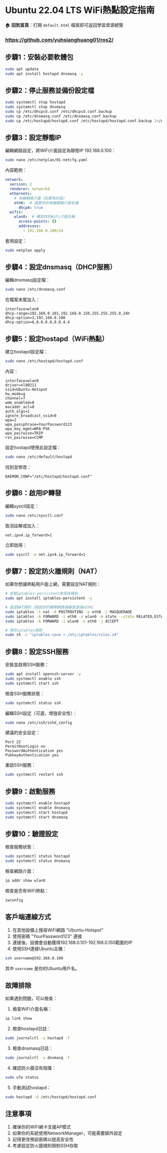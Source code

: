 # Ubuntu 22.04 LTS WiFi熱點設定指南

🏠 **回到首頁**：打開 `default.html` 檔案即可返回學習資源總覽
### https://github.com/yuhsianghuang01/ros2/


## 步驟1：安裝必要軟體包

```bash
sudo apt update
sudo apt install hostapd dnsmasq -y
```

## 步驟2：停止服務並備份設定檔

```bash
sudo systemctl stop hostapd
sudo systemctl stop dnsmasq
sudo cp /etc/dhcpcd.conf /etc/dhcpcd.conf.backup
sudo cp /etc/dnsmasq.conf /etc/dnsmasq.conf.backup
sudo cp /etc/hostapd/hostapd.conf /etc/hostapd/hostapd.conf.backup 2>/dev/null || true
```

## 步驟3：設定靜態IP

編輯網路設定，將WiFi介面設定為靜態IP 192.168.0.100：

```bash
sudo nano /etc/netplan/01-netcfg.yaml
```

內容範例：
```yaml
network:
  version: 2
  renderer: networkd
  ethernets:
    # 有線網路介面（如果有的話）
    eth0:  # 或是你的有線網路介面名稱
      dhcp4: true
  wifis:
    wlan0:  # 確認你的WiFi介面名稱
      access-points: {}
      addresses:
        - 192.168.0.100/24
```

套用設定：
```bash
sudo netplan apply
```

## 步驟4：設定dnsmasq（DHCP服務）

編輯dnsmasq設定檔：
```bash
sudo nano /etc/dnsmasq.conf
```

在檔案末尾加入：
```
interface=wlan0
dhcp-range=192.168.0.101,192.168.0.150,255.255.255.0,24h
dhcp-option=3,192.168.0.100
dhcp-option=6,8.8.8.8,8.8.4.4
```

## 步驟5：設定hostapd（WiFi熱點）

建立hostapd設定檔：
```bash
sudo nano /etc/hostapd/hostapd.conf
```

內容：
```
interface=wlan0
driver=nl80211
ssid=Ubuntu-Hotspot
hw_mode=g
channel=7
wmm_enabled=0
macaddr_acl=0
auth_algs=1
ignore_broadcast_ssid=0
wpa=2
wpa_passphrase=YourPassword123
wpa_key_mgmt=WPA-PSK
wpa_pairwise=TKIP
rsn_pairwise=CCMP
```

設定hostapd使用此設定檔：
```bash
sudo nano /etc/default/hostapd
```

找到並修改：
```
DAEMON_CONF="/etc/hostapd/hostapd.conf"
```

## 步驟6：啟用IP轉發

編輯sysctl設定：
```bash
sudo nano /etc/sysctl.conf
```

取消註解或加入：
```
net.ipv4.ip_forward=1
```

立即啟用：
```bash
sudo sysctl -w net.ipv4.ip_forward=1
```

## 步驟7：設定防火牆規則（NAT）

如果你想讓熱點用戶能上網，需要設定NAT規則：

```bash
# 安裝iptables-persistent來保存規則
sudo apt install iptables-persistent -y

# 設定NAT規則（假設你的網際網路連線是透過eth0）
sudo iptables -t nat -A POSTROUTING -o eth0 -j MASQUERADE
sudo iptables -A FORWARD -i eth0 -o wlan0 -m state --state RELATED,ESTABLISHED -j ACCEPT
sudo iptables -A FORWARD -i wlan0 -o eth0 -j ACCEPT

# 保存iptables規則
sudo sh -c "iptables-save > /etc/iptables/rules.v4"
```

## 步驟8：設定SSH服務

安裝並啟用SSH服務：
```bash
sudo apt install openssh-server -y
sudo systemctl enable ssh
sudo systemctl start ssh
```

檢查SSH服務狀態：
```bash
sudo systemctl status ssh
```

編輯SSH設定（可選，增強安全性）：
```bash
sudo nano /etc/ssh/sshd_config
```

建議的安全設定：
```
Port 22
PermitRootLogin no
PasswordAuthentication yes
PubkeyAuthentication yes
```

重啟SSH服務：
```bash
sudo systemctl restart ssh
```

## 步驟9：啟動服務

```bash
sudo systemctl enable hostapd
sudo systemctl enable dnsmasq
sudo systemctl start hostapd
sudo systemctl start dnsmasq
```

## 步驟10：驗證設定

檢查服務狀態：
```bash
sudo systemctl status hostapd
sudo systemctl status dnsmasq
```

檢查網路介面：
```bash
ip addr show wlan0
```

檢查是否有WiFi熱點：
```bash
iwconfig
```

## 客戶端連線方式

1. 在其他設備上搜尋WiFi網路 "Ubuntu-Hotspot"
2. 使用密碼 "YourPassword123" 連接
3. 連接後，設備會自動獲得192.168.0.101-192.168.0.150範圍的IP
4. 使用SSH連接Ubuntu主機：

```bash
ssh username@192.168.0.100
```

其中 `username` 是你的Ubuntu用戶名。

## 故障排除

如果遇到問題，可以檢查：

1. 檢查WiFi介面名稱：
```bash
ip link show
```

2. 檢查hostapd日誌：
```bash
sudo journalctl -u hostapd -f
```

3. 檢查dnsmasq日誌：
```bash
sudo journalctl -u dnsmasq -f
```

4. 確認防火牆沒有阻擋：
```bash
sudo ufw status
```

5. 手動測試hostapd：
```bash
sudo hostapd -d /etc/hostapd/hostapd.conf
```

## 注意事項

1. 確保你的WiFi網卡支援AP模式
2. 如果你的系統使用NetworkManager，可能需要額外設定
3. 記得更改預設密碼以提高安全性
4. 考慮設定防火牆規則限制SSH存取
